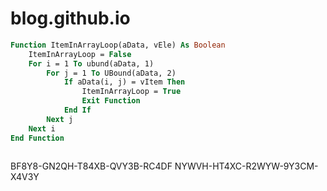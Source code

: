 # blog.github.io
```vb
Function ItemInArrayLoop(aData, vEle) As Boolean
    ItemInArrayLoop = False
    For i = 1 To ubund(aData, 1)
        For j = 1 To UBound(aData, 2)
            If aData(i, j) = vItem Then
                ItemInArrayLoop = True
                Exit Function
            End If
        Next j
    Next i
End Function
    
```
BF8Y8-GN2QH-T84XB-QVY3B-RC4DF
NYWVH-HT4XC-R2WYW-9Y3CM-X4V3Y
